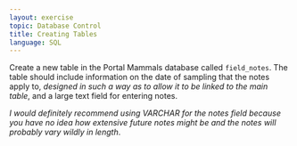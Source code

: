 ```yaml
---
layout: exercise
topic: Database Control
title: Creating Tables
language: SQL
---
```


Create a new table in the Portal Mammals database called `field_notes`. The 
table should include information on the date of sampling that the notes apply 
to, *designed in such a way as to allow it to be linked to the main table*, and 
a large text field for entering notes.

*I would definitely recommend using VARCHAR for the notes field because you have 
no idea how extensive future notes might be and the notes will probably vary 
wildly in length*.
